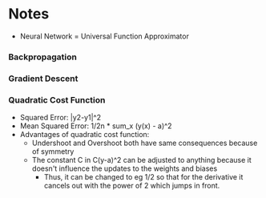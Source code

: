 # Notes
- Neural Network = Universal Function Approximator
### Backpropagation
### Gradient Descent
### Quadratic Cost Function
- Squared Error: |y2-y1|^2
- Mean Squared Error: 1/2n * sum_x (y(x) - a)^2
- Advantages of quadratic cost function: 
    - Undershoot and Overshoot both have same consequences because of symmetry
    - The constant C in C(y-a)^2 can be adjusted to anything because it doesn't influence the updates to the weights and biases
        - Thus, it can be changed to eg 1/2 so that for the derivative it cancels out with the power of 2 which jumps in front.
